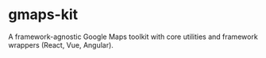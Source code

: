 # gmaps-kit
A framework-agnostic Google Maps toolkit with core utilities and framework wrappers (React, Vue, Angular).
